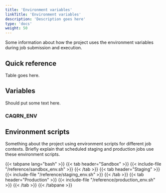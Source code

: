 ```yaml
---
title: 'Environment variables'
linkTitle: 'Environment variables'
description: 'Description goes here'
type: 'docs'
weight: 50 
---
```


Some information about how the project uses the environment variables during job submission and execution.

## Quick reference

Table goes here.

## Variables

Should put some text here.

### CAQRN_ENV


## Environment scripts

Something about the project using environment scripts for different job contexts.
Briefly explain that scheduled staging and production jobs use these environment scripts.

{{< tabpane lang="bash" >}}
{{< tab header="Sandbox" >}}
{{< include-file "/reference/sandbox_env.sh" >}}
{{< /tab >}}
{{< tab header="Staging" >}}
{{< include-file "/reference/staging_env.sh" >}}
{{< /tab >}}
{{< tab header="Production" >}}
{{< include-file "/reference/production_env.sh" >}}
{{< /tab >}}
{{< /tabpane >}}
